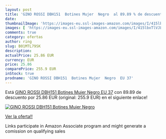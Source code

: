 ```yaml
---
layout: post
title: 'GINO ROSSI DBH151  Botines Mujer  Negro  al 89.89 % de descuento'
date: 
thumbnailImage: 'https://images-eu.ssl-images-amazon.com/images/I/415lbxTlVJL._SL200_.jpg'
images: [ 'https://images-eu.ssl-images-amazon.com/images/I/415lbxTlVJL._SL200_.jpg' ]
comments: true
category: ofertas
author: ring
slug: B01MTL79SK
description:
actualPrice: 25.86 EUR
currency: EUR
price: 25.86
comparePrice: 255.9 EUR
inStock: true
prodname: 'GINO ROSSI DBH151  Botines Mujer  Negro  EU 37'
---
```


Está [GINO ROSSI DBH151  Botines Mujer  Negro  EU 37](https://www.amazon.es/dp/B01MTL79SK/?tag=tolees-21) con 89.89 de descuento por 25.86 EUR (original: 255.9 EUR) en el siguiente enlace!

[![GINO ROSSI DBH151  Botines Mujer  Negro ](https://images-eu.ssl-images-amazon.com/images/I/415lbxTlVJL._SL200_.jpg)](https://www.amazon.es/dp/B01MTL79SK/?tag=tolees-21)

[Ver la oferta!!](https://www.amazon.es/dp/B01MTL79SK/?tag=tolees-21)

Links participate in Amazon Associate program and might generate a comission on qualifying sales


